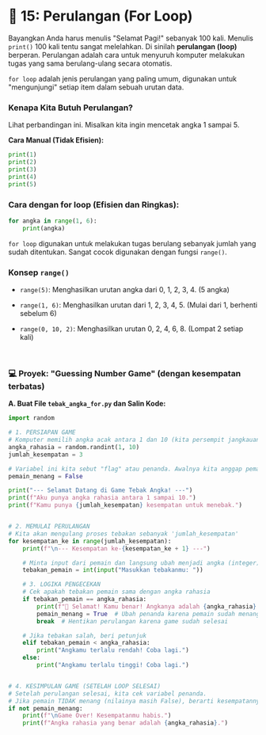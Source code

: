 # 🤖 15: Perulangan (For Loop)

Bayangkan Anda harus menulis "Selamat Pagi!" sebanyak 100 kali. Menulis `print()` 100 kali tentu sangat melelahkan. Di sinilah **perulangan (loop)** berperan. Perulangan adalah cara untuk menyuruh komputer melakukan tugas yang sama berulang-ulang secara otomatis.

`for loop` adalah jenis perulangan yang paling umum, digunakan untuk "mengunjungi" setiap item dalam sebuah urutan data.

### Kenapa Kita Butuh Perulangan?

Lihat perbandingan ini. Misalkan kita ingin mencetak angka 1 sampai 5.

**Cara Manual (Tidak Efisien):**

```python
print(1)
print(2)
print(3)
print(4)
print(5)
```

### Cara dengan for loop (Efisien dan Ringkas):

```python
for angka in range(1, 6):
    print(angka)
```

`for loop` digunakan untuk melakukan tugas berulang sebanyak jumlah yang sudah ditentukan. Sangat cocok digunakan dengan fungsi `range()`.

### Konsep `range()`

- `range(5)`: Menghasilkan urutan angka dari 0, 1, 2, 3, 4. (5 angka)

- `range(1, 6)`: Menghasilkan urutan dari 1, 2, 3, 4, 5. (Mulai dari 1, berhenti sebelum 6)

- `range(0, 10, 2)`: Menghasilkan urutan 0, 2, 4, 6, 8. (Lompat 2 setiap kali)

<br>

### 💻 Proyek: "Guessing Number Game" (dengan kesempatan terbatas)

**A. Buat File `tebak_angka_for.py` dan Salin Kode:**

```python
import random

# 1. PERSIAPAN GAME
# Komputer memilih angka acak antara 1 dan 10 (kita persempit jangkauannya agar lebih mudah)
angka_rahasia = random.randint(1, 10)
jumlah_kesempatan = 3

# Variabel ini kita sebut "flag" atau penanda. Awalnya kita anggap pemain belum menang.
pemain_menang = False

print("--- Selamat Datang di Game Tebak Angka! ---")
print(f"Aku punya angka rahasia antara 1 sampai 10.")
print(f"Kamu punya {jumlah_kesempatan} kesempatan untuk menebak.")


# 2. MEMULAI PERULANGAN
# Kita akan mengulang proses tebakan sebanyak 'jumlah_kesempatan'
for kesempatan_ke in range(jumlah_kesempatan):
    print(f"\n--- Kesempatan ke-{kesempatan_ke + 1} ---")

    # Minta input dari pemain dan langsung ubah menjadi angka (integer)
    tebakan_pemain = int(input("Masukkan tebakanmu: "))

    # 3. LOGIKA PENGECEKAN
    # Cek apakah tebakan pemain sama dengan angka rahasia
    if tebakan_pemain == angka_rahasia:
        print(f"🎉 Selamat! Kamu benar! Angkanya adalah {angka_rahasia}.")
        pemain_menang = True  # Ubah penanda karena pemain sudah menang
        break  # Hentikan perulangan karena game sudah selesai

    # Jika tebakan salah, beri petunjuk
    elif tebakan_pemain < angka_rahasia:
        print("Angkamu terlalu rendah! Coba lagi.")
    else:
        print("Angkamu terlalu tinggi! Coba lagi.")


# 4. KESIMPULAN GAME (SETELAH LOOP SELESAI)
# Setelah perulangan selesai, kita cek variabel penanda.
# Jika pemain TIDAK menang (nilainya masih False), berarti kesempatannya habis.
if not pemain_menang:
    print(f"\nGame Over! Kesempatanmu habis.")
    print(f"Angka rahasia yang benar adalah {angka_rahasia}.")
```
